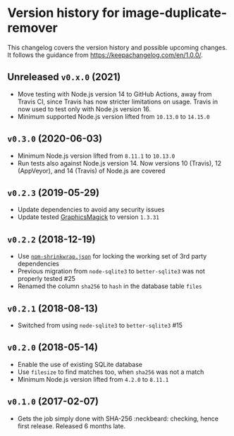 # Version history for image-duplicate-remover

This changelog covers the version history and possible upcoming changes.
It follows the guidance from https://keepachangelog.com/en/1.0.0/.

## Unreleased `v0.x.0` (2021)
- Move testing with Node.js version 14 to GitHub Actions, away from Travis CI, since Travis has now stricter limitations on usage. Travis in now used to test only with Node.js version 16.
- Minimum supported Node.js version lifted from `10.13.0` to `14.15.0`

## `v0.3.0` (2020-06-03)
- Minimum Node.js version lifted from `8.11.1` to `10.13.0`
- Run tests also against Node.js version 14. Now versions 10 (Travis), 12 (AppVeyor), and 14 (Travis) of Node.js are covered

## `v0.2.3` (2019-05-29)
- Update dependencies to avoid any security issues
- Update tested [GraphicsMagick](https://sourceforge.net/projects/graphicsmagick/) to version `1.3.31`

## `v0.2.2` (2018-12-19)
- Use [`npm-shrinkwrap.json`](https://docs.npmjs.com/files/shrinkwrap.json) for locking the working set of 3rd party dependencies
- Previous migration from `node-sqlite3` to `better-sqlite3` was not properly tested #25
- Renamed the column `sha256` to `hash` in the database table `files`

## `v0.2.1` (2018-08-13)
- Switched from using `node-sqlite3` to `better-sqlite3` #15

## `v0.2.0` (2018-05-14)
- Enable the use of existing SQLite database
- Use `filesize` to find matches too, when `sha256` was not a match
- Minimum Node.js version lifted from `4.2.0` to `8.11.1`

## `v0.1.0` (2017-02-07)
- Gets the job simply done with SHA-256 :neckbeard: checking, hence first release. Released 6 months late.
